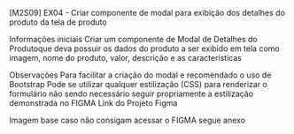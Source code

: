 [M2S09] EX04 - Criar componente de modal para exibição dos detalhes do produto da tela de produto

Informações iniciais
Criar um componente de Modal de Detalhes do Produtoque deva possuir os dados do produto a ser exibido em tela como imagem, nome do produto, valor, descrição e as características

Observações
Para facilitar a criação do modal e recomendado o uso de Bootstrap
Pode se utilizar qualquer estilização (CSS) para renderizar o formulário não sendo necessário seguir propriamente a estilização demonstrada no FIGMA
Link do Projeto Figma

Imagem base caso não consigam acessar o FIGMA segue anexo